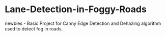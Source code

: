 # Lane-Detection-in-Foggy-Roads
newbies - Basic Project for Canny Edge Detection and Dehazing algorithm used to detect fog in roads.
